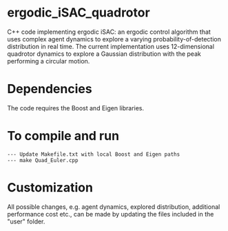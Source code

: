 # ergodic_iSAC_quadrotor
C++ code implementing ergodic iSAC: an ergodic control algorithm that uses complex agent dynamics to explore a varying probability-of-detection distribution in real time. The current implementation uses 12-dimensional quadrotor dynamics to explore a Gaussian distribution  with the peak performing a circular motion.

# Dependencies
The code requires the Boost and Eigen libraries.

# To compile and run
	--- Update Makefile.txt with local Boost and Eigen paths
	--- make Quad_Euler.cpp

# Customization
All possible changes, e.g. agent dynamics, explored distribution, additional performance cost etc., can be made by updating the files included in the "user" folder.







